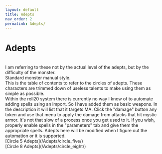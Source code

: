 ```yaml
---
layout: default
title: Adepts
nav_order: 2
permalink: Adepts/
---
```

# Adepts


<br>
I am referring to these not by the actual level of the adepts, but by the difficulty of the monster.
<br>
Standard monster manual style.
<br>
This is the table of contents to refer to the circles of adepts. These characters are trimmed down of useless talents to make using them as simple as possible. 
<br>
Within the roll20 system there is currently no way I know of to automate adding spells using an import. So I have added them as basic weapons. In the description it will list that it targets MA. Click the "damage" button any token and use that menu to apply the damage from attacks that hit mystic armor. It's not that slow of a process once you get used to it. If you wish, properly enable spells in the "parameters" tab and give them the appropriate spells. Adepts here will be modified when I figure out the automation or it is supported.
<br>
[Circle 5 Adepts](/Adepts/circle_five/)
<br>
[Circle 8 Adepts](/Adepts/circle_eight/)